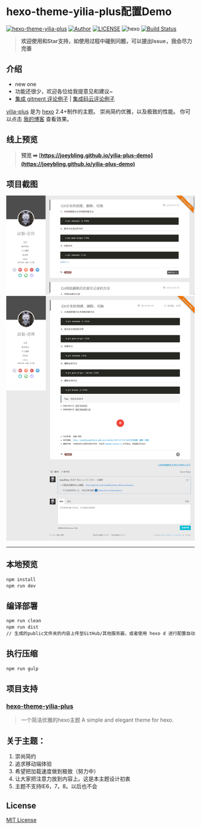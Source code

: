 hexo-theme-yilia-plus配置Demo
================

[![hexo-theme-yilia-plus](https://img.shields.io/badge/hexo_theme-yilia_plus-red.svg "hexo-theme-yilia-plus")](https://github.com/JoeyBling/hexo-theme-yilia-plus "hexo-theme-yilia-plus")
[![Author](https://img.shields.io/badge/Author-JoeyBling-red.svg "Author")](https://zhousiwei.gitee.io "Author")
[![LICENSE](https://img.shields.io/github/license/JoeyBling/hexo-theme-yilia-plus "LICENSE")](./LICENSE "LICENSE")
![hexo](https://img.shields.io/badge/hexo-blue.svg "hexo")
[![Build Status](https://travis-ci.com/JoeyBling/yilia-plus-demo.svg?branch=master)](https://travis-ci.com/JoeyBling/yilia-plus-demo)

> **欢迎使用和Star支持，如使用过程中碰到问题，可以提出Issue，我会尽力完善**

## 介绍
- new one
- 功能还很少，欢迎各位给我提意见和建议~
- [集成 gitment 评论例子](https://joeybling.github.io/yilia-plus-demo/) | [集成码云评论例子](https://zhousiwei.gitee.io/yilia-plus-demo/)

[yilia-plus](https://github.com/JoeyBling/hexo-theme-yilia-plus) 是为 [hexo](https://github.com/hexojs/hexo) 2.4+制作的主题。
崇尚简约优雅，以及极致的性能。 你可以点击 [我的博客](https://zhousiwei.gitee.io) 查看效果。

## 线上预览

> **预览 ➡️ [https://joeybling.github.io/yilia-plus-demo](https://joeybling.github.io/yilia-plus-demo)**

## 项目截图

[![試毅-思伟的个人博客](./screenshots/1_mini.png "試毅-思伟的个人博客")](https://joeybling.github.io/yilia-plus-demo "試毅-思伟的个人博客")
[![試毅-思伟的个人博客](./screenshots/2_mini.png "試毅-思伟的个人博客")](https://joeybling.github.io/yilia-plus-demo "試毅-思伟的个人博客")

----------

## 本地预览
```bash
npm install
npm run dev
```

## 编译部署
```bash
npm run clean
npm run dist
// 生成的public文件夹的内容上传至GitHub/其他服务器，或者使用 hexo d 进行配置自动部署
```

## 执行压缩
```bash
npm run gulp
```

## 项目支持

### [hexo-theme-yilia-plus](https://github.com/JoeyBling/hexo-theme-yilia-plus)

> 一个简洁优雅的hexo主题 A simple and elegant theme for hexo.


## 关于主题：
1. 崇尚简约
2. 追求移动端体验
3. 希望把加载速度做到极致（努力中）
4. 让大家把注意力放到内容上。这是本主题设计初衷
5. 主题不支持IE6，7，8。以后也不会

## License

[MIT License](./LICENSE "LICENSE")

